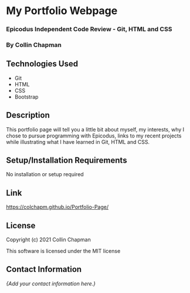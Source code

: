 # My Portfolio Webpage

### Epicodus Independent Code Review - Git, HTML and CSS

### By Collin Chapman

## Technologies Used

* Git
* HTML
* CSS
* Bootstrap

## Description

This portfolio page will tell you a little bit about myself, my interests, why I chose to pursue programming with Epicodus, links to my recent projects while illustrating what I have learned in Git, HTML and CSS. 

## Setup/Installation Requirements

No installation or setup required

## Link

https://colchapm.github.io/Portfolio-Page/

## License

Copyright (c) 2021 Collin Chapman

This software is licensed under the MIT license

## Contact Information

_{Add your contact information here.}_
